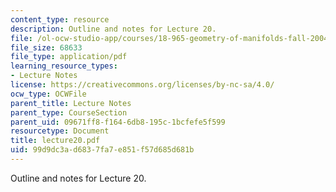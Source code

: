 ```yaml
---
content_type: resource
description: Outline and notes for Lecture 20.
file: /ol-ocw-studio-app/courses/18-965-geometry-of-manifolds-fall-2004/99d9dc3ad6837fa7e851f57d685d681b_lecture20.pdf
file_size: 68633
file_type: application/pdf
learning_resource_types:
- Lecture Notes
license: https://creativecommons.org/licenses/by-nc-sa/4.0/
ocw_type: OCWFile
parent_title: Lecture Notes
parent_type: CourseSection
parent_uid: 09671ff8-f164-6db8-195c-1bcfefe5f599
resourcetype: Document
title: lecture20.pdf
uid: 99d9dc3a-d683-7fa7-e851-f57d685d681b
---
```

Outline and notes for Lecture 20.